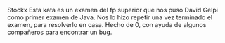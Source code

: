 Stockx
Esta kata es un examen del fp superior que nos puso David Gelpi como primer examen de Java. Nos lo hizo repetir una vez terminado el examen, para resolverlo en casa. Hecho de 0, con ayuda de algunos compañeros para encontrar un bug.
